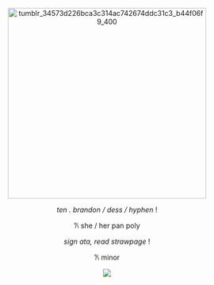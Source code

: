 <p align="center">
<img <img width="400" height="384" alt="tumblr_34573d226bca3c314ac742674ddc31c3_b44f06f9_400" src="https://github.com/user-attachments/assets/47aed764-c2b2-4525-819e-1cf75a2039cb" />
<p align="center">

</p>
<p align="center">
  <i>ten . brandon / dess / hyphen</i> !
</p>
<p align="center">
𐙚  she / her pan poly
</p>
<p align="center">
</p>
<p align="center">
  <i>sign ata, read strawpage</i> !
</p>
<p align="center">
𐙚 minor
</p>
<p align="center">

<img src="https://komarev.com/ghpvc/?username=meqout&color=ADD8E6&style=plastic&label=hearts">
</p>
